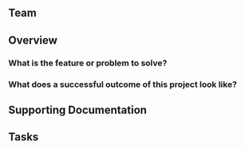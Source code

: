 ## Team
<!-- Who are the people responsible for delivering different pieces of this project? -->

## Overview
### What is the feature or problem to solve?

### What does a successful outcome of this project look like?

## Supporting Documentation 
<!-- Link to supporting documentation, Product Specs, Design Specs, Tech Specs, VVSG language, etc. --> 

## Tasks
